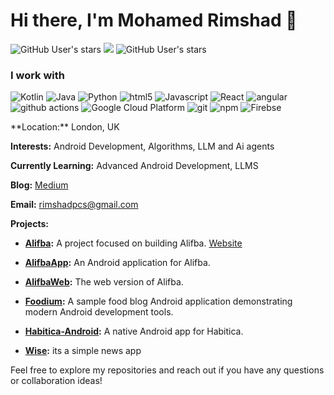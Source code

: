# Hi there, I'm Mohamed Rimshad 👋
![GitHub User's stars](https://img.shields.io/github/stars/rimshadpcs?style=social) ![](https://komarev.com/ghpvc/?username=your-github-rimshadpcs)
![GitHub User's stars](https://img.shields.io/github/forks/rimshadpcs?style=social)

 <h3>I work with</h3>
<p>
  <img alt="Kotlin" src="https://img.shields.io/badge/-Kotlin-B125EA?style=flat-square&logo=kotlin&logoColor=white" />
  <img alt="Java" src="https://img.shields.io/badge/-Java-FAB9A8?style=flat-square&logo=java&logoColor=white" />
  <img alt="Python" src="https://img.shields.io/badge/-PYTHON-306998?style=flat-square&logo=python&logoColor=white" />
  <img alt="html5" src="https://img.shields.io/badge/-HTML5-E34F26?style=flat-square&logo=html5&logoColor=white" />
  <img alt="Javascript" src="https://img.shields.io/badge/-javascript-f7df1c?style=flat-square&logo=javascript&logoColor=black" />
  <img alt="React" src="https://img.shields.io/badge/-React-45b8d8?style=flat-square&logo=react&logoColor=white" />
  <img alt="angular" src="https://img.shields.io/badge/-Angular-DD0031?style=flat-square&logo=angular&logoColor=white" />
  <img alt="github actions" src="https://img.shields.io/badge/-Github_Actions-2088FF?style=flat-square&logo=github-actions&logoColor=white" />
  <img alt="Google Cloud Platform" src="https://img.shields.io/badge/-Google_Cloud_Platform-1a73e8?style=flat-square&logo=google-cloud&logoColor=white" />
  <img alt="git" src="https://img.shields.io/badge/-Git-F05032?style=flat-square&logo=git&logoColor=white" />
  <img alt="npm" src="https://img.shields.io/badge/-NPM-CB3837?style=flat-square&logo=npm&logoColor=white" />
  <img alt="Firebse" src="https://img.shields.io/badge/-Firebase-FFA611?style=flat-square&logo=firebase&logoColor=white" />
</p>
**Location:** London, UK

**Interests:** Android Development, Algorithms, LLM and Ai agents

**Currently Learning:** Advanced Android Development, LLMS

**Blog:** [Medium](https://medium.com/@rimshadmohamed)

**Email:** rimshadpcs@gmail.com

**Projects:**

- **[Alifba](https://github.com/rimshadpcs/alifba):** A project focused on building Alifba. [Website](https://alifba.xyz)

- **[AlifbaApp](https://github.com/rimshadpcs/AlifbaApp):** An Android application for Alifba.

- **[AlifbaWeb](https://github.com/rimshadpcs/alifbaweb):** The web version of Alifba.

- **[Foodium](https://github.com/rimshadpcs/Foodium):** A sample food blog Android application demonstrating modern Android development tools.

- **[Habitica-Android](https://github.com/rimshadpcs/habitica-android):** A native Android app for Habitica.

- **[Wise](https://github.com/rimshadpcs/wise):** its a simple news app

Feel free to explore my repositories and reach out if you have any questions or collaboration ideas!
